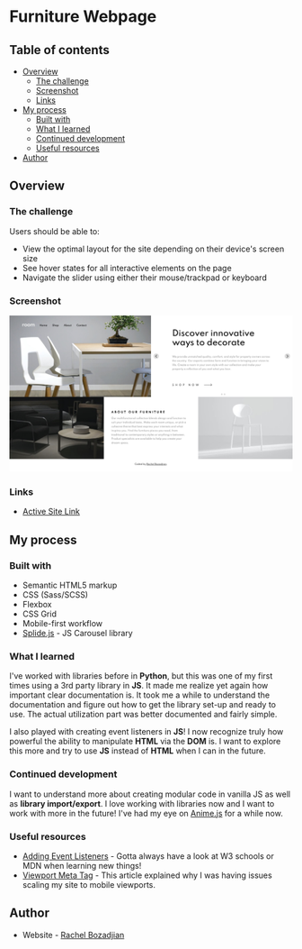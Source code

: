# Furniture Webpage

## Table of contents

- [Overview](#overview)
  - [The challenge](#the-challenge)
  - [Screenshot](#screenshot)
  - [Links](#links)
- [My process](#my-process)
  - [Built with](#built-with)
  - [What I learned](#what-i-learned)
  - [Continued development](#continued-development)
  - [Useful resources](#useful-resources)
- [Author](#author)

## Overview

### The challenge

Users should be able to:

- View the optimal layout for the site depending on their device's screen size
- See hover states for all interactive elements on the page
- Navigate the slider using either their mouse/trackpad or keyboard

### Screenshot

![screenshot](./screenshot.jpg)

### Links
- [Active Site Link](https://rboz1.github.io/furniture_webpage/#)

## My process

### Built with

- Semantic HTML5 markup
- CSS (Sass/SCSS)
- Flexbox
- CSS Grid
- Mobile-first workflow
- [Splide.js](https://splidejs.com/) - JS Carousel library

### What I learned

I've worked with libraries before in **Python**, but this was one of my first times using a 3rd party library in **JS**. It made me realize yet again how important clear documentation is. It took me a while to understand the documentation and figure out how to get the library set-up and ready to use. The actual utilization part was better documented and fairly simple. 

I also played with creating event listeners in **JS**! I now recognize truly how powerful the ability to manipulate **HTML** via the **DOM** is. I want to explore this more and try to use **JS** instead of **HTML** when I can in the future.

### Continued development

I want to understand more about creating modular code in vanilla JS as well as **library import/export**. I love working with libraries now and I want to work with more in the future! I've had my eye on [Anime.js](https://animejs.com/) for a while now.

### Useful resources

- [Adding Event Listeners](https://www.w3schools.com/js/js_htmldom_eventlistener.asp) - Gotta always have a look at W3 schools or MDN when learning new things!
- [Viewport Meta Tag](https://developer.mozilla.org/en-US/docs/Web/HTML/Viewport_meta_tag) - This article explained why I was having issues scaling my site to mobile viewports.


## Author

- Website - [Rachel Bozadjian](https://github.com/rboz1)
